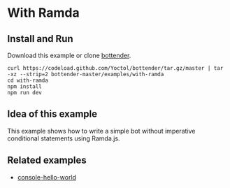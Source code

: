 # With Ramda

## Install and Run

Download this example or clone [bottender](https://github.com/Yoctol/bottender).

```
curl https://codeload.github.com/Yoctol/bottender/tar.gz/master | tar -xz --strip=2 bottender-master/examples/with-ramda
cd with-ramda
npm install
npm run dev
```

## Idea of this example

This example shows how to write a simple bot without imperative conditional statements using Ramda.js.

## Related examples

- [console-hello-world](../console-hello-world)
